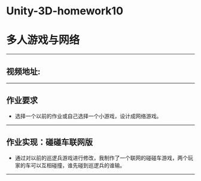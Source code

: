 # Unity-3D-homework10 
# 多人游戏与网络
-----
## 视频地址:

-----
## 作业要求
- 选择一个以前的作业或自己选择一个小游戏，设计成网络游戏。

-----
## 作业实现：碰碰车联网版
   - 通过对以前的巡逻兵游戏进行修改，我制作了一个联网的碰碰车游戏，两个玩家的车可以互相碰撞，谁先碰到巡逻兵的谁输。
   
-----

